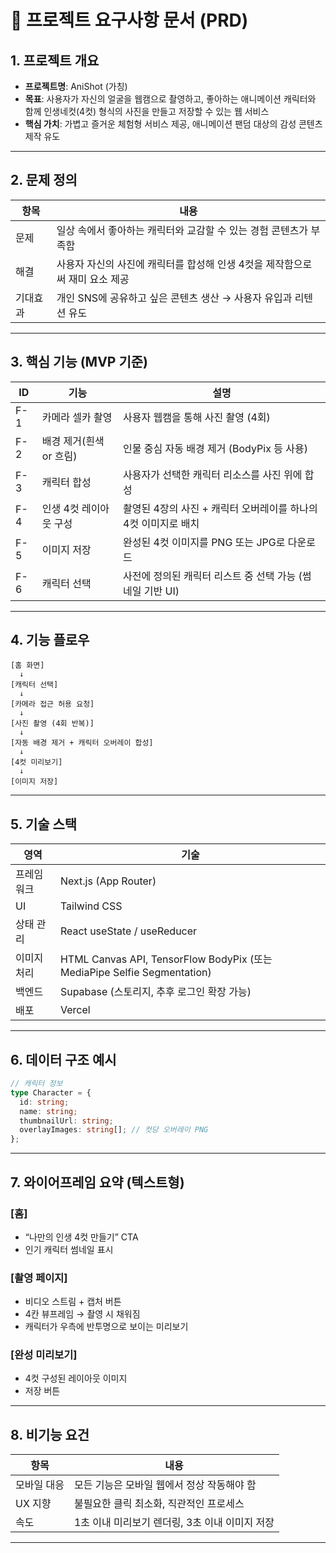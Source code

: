 # 📄 프로젝트 요구사항 문서 (PRD)

## 1. 프로젝트 개요

- **프로젝트명**: AniShot (가칭)
- **목표**: 사용자가 자신의 얼굴을 웹캠으로 촬영하고, 좋아하는 애니메이션 캐릭터와 함께 인생네컷(4컷) 형식의 사진을 만들고 저장할 수 있는 웹 서비스
- **핵심 가치**: 가볍고 즐거운 체험형 서비스 제공, 애니메이션 팬덤 대상의 감성 콘텐츠 제작 유도

---

## 2. 문제 정의

| 항목     | 내용                                                                        |
| -------- | --------------------------------------------------------------------------- |
| 문제     | 일상 속에서 좋아하는 캐릭터와 교감할 수 있는 경험 콘텐츠가 부족함           |
| 해결     | 사용자 자신의 사진에 캐릭터를 합성해 인생 4컷을 제작함으로써 재미 요소 제공 |
| 기대효과 | 개인 SNS에 공유하고 싶은 콘텐츠 생산 → 사용자 유입과 리텐션 유도            |

---

## 3. 핵심 기능 (MVP 기준)

| ID  | 기능                    | 설명                                                           |
| --- | ----------------------- | -------------------------------------------------------------- |
| F-1 | 카메라 셀카 촬영        | 사용자 웹캠을 통해 사진 촬영 (4회)                             |
| F-2 | 배경 제거(흰색 or 흐림) | 인물 중심 자동 배경 제거 (BodyPix 등 사용)                     |
| F-3 | 캐릭터 합성             | 사용자가 선택한 캐릭터 리소스를 사진 위에 합성                 |
| F-4 | 인생 4컷 레이아웃 구성  | 촬영된 4장의 사진 + 캐릭터 오버레이를 하나의 4컷 이미지로 배치 |
| F-5 | 이미지 저장             | 완성된 4컷 이미지를 PNG 또는 JPG로 다운로드                    |
| F-6 | 캐릭터 선택             | 사전에 정의된 캐릭터 리스트 중 선택 가능 (썸네일 기반 UI)      |

---

## 4. 기능 플로우

```plaintext
[홈 화면]
  ↓
[캐릭터 선택]
  ↓
[카메라 접근 허용 요청]
  ↓
[사진 촬영 (4회 반복)]
  ↓
[자동 배경 제거 + 캐릭터 오버레이 합성]
  ↓
[4컷 미리보기]
  ↓
[이미지 저장]
```

---

## 5. 기술 스택

| 영역        | 기술                                                                     |
| ----------- | ------------------------------------------------------------------------ |
| 프레임워크  | Next.js (App Router)                                                     |
| UI          | Tailwind CSS                                                             |
| 상태 관리   | React useState / useReducer                                              |
| 이미지 처리 | HTML Canvas API, TensorFlow BodyPix (또는 MediaPipe Selfie Segmentation) |
| 백엔드      | Supabase (스토리지, 추후 로그인 확장 가능)                               |
| 배포        | Vercel                                                                   |

---

## 6. 데이터 구조 예시

```ts
// 캐릭터 정보
type Character = {
  id: string;
  name: string;
  thumbnailUrl: string;
  overlayImages: string[]; // 컷당 오버레이 PNG
};
```

---

## 7. 와이어프레임 요약 (텍스트형)

### \[홈]

- “나만의 인생 4컷 만들기” CTA
- 인기 캐릭터 썸네일 표시

### \[촬영 페이지]

- 비디오 스트림 + 캡처 버튼
- 4칸 뷰프레임 → 촬영 시 채워짐
- 캐릭터가 우측에 반투명으로 보이는 미리보기

### \[완성 미리보기]

- 4컷 구성된 레이아웃 이미지
- 저장 버튼

---

## 8. 비기능 요건

| 항목        | 내용                                           |
| ----------- | ---------------------------------------------- |
| 모바일 대응 | 모든 기능은 모바일 웹에서 정상 작동해야 함     |
| UX 지향     | 불필요한 클릭 최소화, 직관적인 프로세스        |
| 속도        | 1초 이내 미리보기 렌더링, 3초 이내 이미지 저장 |

---
